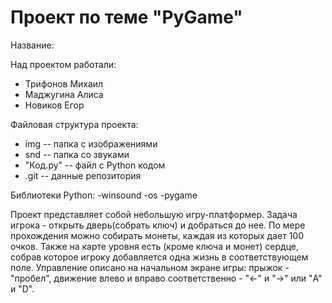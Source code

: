# Проект по теме "PyGame"
Название:

Над проектом работали:
- Трифонов Михаил
- Маджугина Алиса
- Новиков Егор

Файловая структура проекта:
- img -- папка с изображениями
- snd -- папка со звуками
- "Код.py" -- файл с Python кодом
- .git -- данные репозитория

Библиотеки Python:
-winsound
-os
-pygame

Проект представляет собой небольшую игру-платформер. Задача игрока - открыть дверь(собрать ключ) и добраться до нее.
По мере прохождения можно собирать монеты, каждая из которых дает 100 очков. Также на карте уровня есть (кроме ключа и монет) сердце, собрав
которое игроку добавляется одна жизнь в соответствующем поле. Управление описано на начальном экране игры: прыжок - "пробел", движение влево и вправо соответственно - "←" и "→" или "A" и "D".
